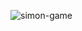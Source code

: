 ![simon-game](https://github.com/m1her/simon-game/assets/106315157/0ff63c18-64d6-46d9-92e0-52526c3f4a7f)

